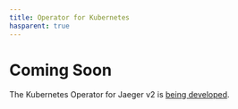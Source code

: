 ```yaml
---
title: Operator for Kubernetes
hasparent: true
---
```


# Coming Soon

The Kubernetes Operator for Jaeger v2 is [being developed](https://github.com/jaegertracing/jaeger-operator/issues/2717).
